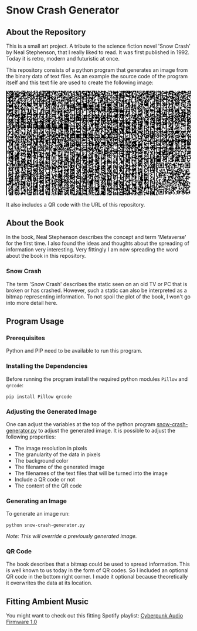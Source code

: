 # Snow Crash Generator
## About the Repository
This is a small art project.
A tribute to the science fiction novel 'Snow Crash' by Neal Stephenson, that I really liked to read.
It was first published in 1992. Today it is  retro, modern and futuristic at once.

This repository consists of a python program that generates an image from the binary data of text files.
As an example the source code of the program itself and this text file are used to create the following image:

![image](snow_crash.png)

It also includes a QR code with the URL of this repository.

## About the Book
In the book, Neal Stephenson describes the concept and term 'Metaverse' for the first time.
I also found the ideas and thoughts about the spreading of information very interesting.
Very fittingly I am now spreading the word about the book in this repository.

### Snow Crash
The term 'Snow Crash' describes the static seen on an old TV or PC that is broken or has crashed.
However, such a static can also be interpreted as a bitmap representing information.
To not spoil the plot of the book, I won't go into more detail here.

## Program Usage
### Prerequisites
Python and PIP need to be available to run this program.

### Installing the Dependencies
Before running the program install the required python modules `Pillow` and `qrcode`:
```commandline
pip install Pillow qrcode
```

### Adjusting the Generated Image
One can adjust the variables at the top of the python program [snow-crash-generator.py](snow-crash-generator.py) to adjust the generated image.
It is possible to adjust the following properties:
- The image resolution in pixels
- The granularity of the data in pixels
- The background color
- The filename of the generated image
- The filenames of the text files that will be turned into the image
- Include a QR code or not
- The content of the QR code

### Generating an Image
To generate an image run:
```commandline
python snow-crash-generator.py
```
_Note: This will override a previously generated image._

### QR Code
The book describes that a bitmap could be used to spread information.
This is well known to us today in the form of QR codes.
So I included an optional QR code in the bottom right corner.
I made it optional because theoretically it overwrites the data at its location.

## Fitting Ambient Music
You might want to check out this fitting Spotify playlist: [Cyberpunk Audio Firmware 1.0](https://open.spotify.com/playlist/7H4qgurXOI3ISYtDZ61IsK)
